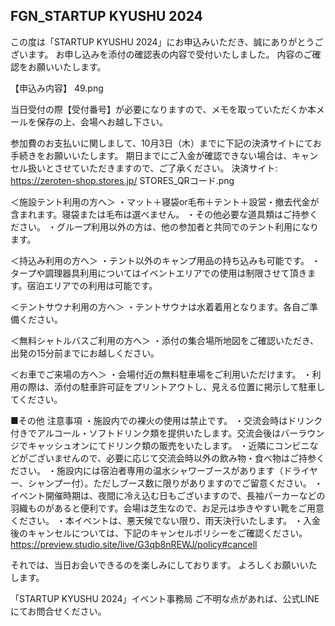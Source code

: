 FGN_STARTUP KYUSHU 2024
---

この度は「STARTUP KYUSHU 2024」にお申込みいただき、誠にありがとうございます。
お申し込みを添付の確認表の内容で受付いたしました。
内容のご確認をお願いいたします。

【申込み内容】
49.png


当日受付の際【受付番号】が必要になりますので、メモを取っていただくか本メールを保存の上、会場へお越し下さい。

参加費のお支払いに関しまして、10月3日（木）までに下記の決済サイトにてお手続きをお願いいたします。
期日までにご入金が確認できない場合は、キャンセル扱いとさせていただきますので、ご了承ください。
決済サイト: https://zeroten-shop.stores.jp/
STORES_QRコード.png


＜施設テント利用の方へ＞
・マット＋寝袋or毛布＋テント＋設営・撤去代金が含まれます。寝袋または毛布は選べません。
・その他必要な道具類はご持参ください。
・グループ利用以外の方は、他の参加者と共同でのテント利用になります。

＜持込み利用の方へ＞
・テント以外のキャンプ用品の持ち込みも可能です。
・タープや調理器具利用についてはイベントエリアでの使用は制限させて頂きます。宿泊エリアでの利用は可能です。

＜テントサウナ利用の方へ＞
・テントサウナは水着着用となります。各自ご準備ください。

＜無料シャトルバスご利用の方へ＞
・添付の集合場所地図をご確認いただき、出発の15分前までにお越しください。

＜お車でご来場の方へ＞
・会場付近の無料駐車場をご利用いただけます。
・利用の際は、添付の駐車許可証をプリントアウトし、見える位置に掲示して駐車してください。

■その他 注意事項
・施設内での裸火の使用は禁止です。
・交流会時はドリンク付きでアルコール・ソフトドリンク類を提供いたします。交流会後はバーラウンジでキャッシュオンにてドリンク類の販売をいたします。
・近隣にコンビニなどがございませんので、必要に応じて交流会時以外の飲み物・食べ物はご持参ください。
・施設内には宿泊者専用の温水シャワーブースがあります（ドライヤー、シャンプー付）。ただしブース数に限りがありますのでご留意ください。
・イベント開催時期は、夜間に冷え込む日もございますので、長袖パーカーなどの羽織ものがあると便利です。会場は芝生なので、お足元は歩きやすい靴をご用意ください。
・本イベントは、悪天候でない限り、雨天決行いたします。
・入金後のキャンセルについては、下記のキャンセルポリシーをご確認ください。
https://preview.studio.site/live/G3qb8nREWJ/policy#cancell

それでは、当日お会いできるのを楽しみにしております。
よろしくお願いいたします。

「STARTUP KYUSHU 2024」イベント事務局
ご不明な点があれば、公式LINEにてお問合せください。
